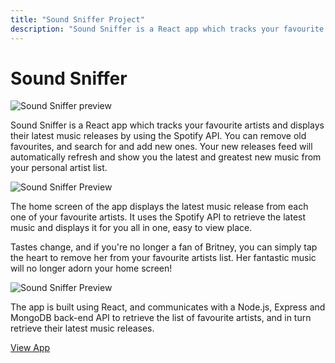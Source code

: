 ```yaml
---
title: "Sound Sniffer Project"
description: "Sound Sniffer is a React app which tracks your favourite artists and displays their latest music releases by using the Spotify API."
---
```


# Sound Sniffer

![Sound Sniffer preview](../images/sound-sniffer.webp "feature")

Sound Sniffer is a React app which tracks your favourite artists and displays their latest music releases by using the Spotify API. You can remove old favourites, and search for and add new ones. Your new releases feed will automatically refresh and show you the latest and greatest new music from your personal artist list.

![Sound Sniffer Preview](../images/sound-sniffer-1.webp "mockup")

The home screen of the app displays the latest music release from each one of your favourite artists. It uses the Spotify API to retrieve the latest music and displays it for you all in one, easy to view place.

Tastes change, and if you're no longer a fan of Britney, you can simply tap the heart to remove her from your favourite artists list. Her fantastic music will no longer adorn your home screen!

![Sound Sniffer Preview](../images/sound-sniffer-2.webp "mockup")

The app is built using React, and communicates with a Node.js, Express and MongoDB back-end API to retrieve the list of favourite artists, and in turn retrieve their latest music releases.

[View App](https://soundsniffer.luketheweb.dev)
